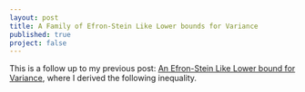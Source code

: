 ```yaml
---
layout: post
title: A Family of Efron-Stein Like Lower bounds for Variance
published: true
project: false
---
```

This is a follow up to my previous post: [An Efron-Stein Like Lower bound for Variance](https://sudeepraja.github.io/EfronStein/), where I derived the following inequality.

